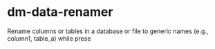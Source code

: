 # dm-data-renamer
Rename columns or tables in a database or file to generic names (e.g., column1, table_a) while prese
